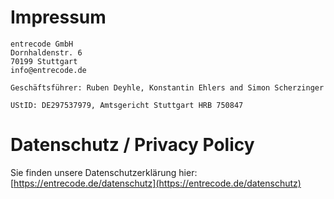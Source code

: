 # Impressum
```
entrecode GmbH
Dornhaldenstr. 6
70199 Stuttgart
info@entrecode.de

Geschäftsführer: Ruben Deyhle, Konstantin Ehlers and Simon Scherzinger

UStID: DE297537979, Amtsgericht Stuttgart HRB 750847
```
# Datenschutz / Privacy Policy

Sie finden unsere Datenschutzerklärung hier:
[https://entrecode.de/datenschutz](https://entrecode.de/datenschutz)
